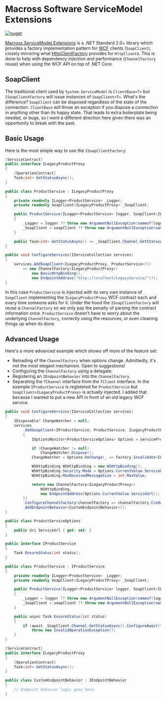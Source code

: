 # Macross Software ServiceModel Extensions

[![nuget](https://img.shields.io/nuget/v/Macross.ServiceModel.Extensions.svg)](https://www.nuget.org/packages/Macross.ServiceModel.Extensions/)

[Macross.ServiceModel.Extensions](https://www.nuget.org/packages/Macross.ServiceModel.Extensions/)
is a .NET Standard 2.0+ library which provides a factory implementation pattern
for [WCF](https://github.com/dotnet/wcf) clients (`SoapClient`), closely
mirroring what
[HttpClientFactory](https://docs.microsoft.com/en-us/dotnet/architecture/microservices/implement-resilient-applications/use-httpclientfactory-to-implement-resilient-http-requests)
provides for `HttpClient`s. This is done to help with dependency injection and
performance (`ChannelFactory` reuse) when using the WCF API on top of .NET Core.

## SoapClient

The traditional client used by `System.ServiceModel` is `ClientBase<T>` but
`ISoapClientFactory` will issue instances of `SoapClient<T>`. What's the
difference? `SoapClient` can be disposed regardless of the state of the
connection. `ClientBase` will throw an exception if you dispose a connection in
anything other than its happy state. That leads to extra boilerplate being
needed, or bugs, so I went a different direction here given there was an
opportunity to break with the past.

## Basic Usage

Here is the most simple way to use the `ISoapClientFactory`:

```csharp
[ServiceContract]
public interface ILegacyProductProxy
{
	[OperationContract]
	Task<int> GetStatusAsync();
}

public class ProductService : ILegacyProductProxy
{
	private readonly ILogger<ProductService> _Logger;
	private readonly SoapClient<ILegacyProductProxy> _SoapClient;

	public ProductService(ILogger<ProductService> logger, SoapClient<ILegacyProductProxy> soapClient)
	{
		_Logger = logger ?? throw new ArgumentNullException(nameof(logger));
		_SoapClient = soapClient ?? throw new ArgumentNullException(nameof(soapClient));
	}

	public Task<int> GetStatusAsync() => _SoapClient.Channel.GetStatusAsync();
}

public void ConfigureServices(IServiceCollection services)
{
	services.AddSoapClient<ILegacyProductProxy, ProductService>(()
		=> new ChannelFactory<ILegacyProductProxy>(
			new BasicHttpBinding(),
			new EndpointAddress("http://localhost/LegacyService/")));
}
```

In this case `ProductService` is injected with its very own instance of
`SoapClient` implementing the `ILegacyProductProxy` WCF contract each and every
time someone asks for it. Under the hood the `ISoapClientFactory` will reuse a
`ChannelFactory` so we only pay the penalty of parsing the contract information
once. `ProductService` doesn't have to worry about the underlying
`ChannelFactory`, correctly using the resources, or even cleaning things up when
its done.

## Advanced Usage

Here's a more advanced example which shows off more of the feature set:

* Reloading of the `ChannelFactory` when options change. Admittedly, it's not
  the most elegant mechanism. Open to suggestions!
* Configuring the `ChannelFactory` using a delegate.
* Registering an `IEndpointBehavior` into the `ChannelFactory`.
* Separating the `TChannel` interface from the `TClient` interface. In the
  example `IProductService` is registered for `ProductService` but
  `SoapClient<ILegacyProductProxy>` is actually injected. I added that because I
  wanted to put a new API in front of an old legacy WCF service.

```csharp
public void ConfigureServices(IServiceCollection services)
{
	IDisposable? ChangeWatcher = null;
	services
		.AddSoapClient<IProductService, ProductService, ILegacyProductProxy>((serviceProvider, factory) =>
		{
			IOptionsMonitor<ProductServiceOptions> Options = serviceProvider.GetRequiredService<IOptionsMonitor<ProductServiceOptions>>();

			if (ChangeWatcher != null)
				ChangeWatcher.Dispose();
			ChangeWatcher = Options.OnChange(_ => factory.Invalidate<ILegacyProductProxy>());

			WSHttpBinding WSHttpBinding = new WSHttpBinding();
			WSHttpBinding.Security.Mode = Options.CurrentValue.ServiceUrl.Scheme == "https" ? SecurityMode.Transport : SecurityMode.None;
			WSHttpBinding.MaxReceivedMessageSize = int.MaxValue;

			return new ChannelFactory<ILegacyProductProxy>(
				WSHttpBinding,
				new EndpointAddress(Options.CurrentValue.ServiceUrl));
		})
		.ConfigureChannelFactory(channelFactory	=> channelFactory.Credentials.Windows.ClientCredential = CredentialCache.DefaultNetworkCredentials)
		.AddEndpointBehavior<CustomEndpointBehavior>();
}

public class ProductServiceOptions
{
	public Uri ServiceUrl { get; set; }
}

public interface IProductService
{
	Task EnsureStatus(int status);
}

public class ProductService : IProductService
{
	private readonly ILogger<ProductService> _Logger;
	private readonly SoapClient<ILegacyProductProxy> _SoapClient;

	public ProductService(ILogger<ProductService> logger, SoapClient<ILegacyProductProxy> soapClient)
	{
		_Logger = logger ?? throw new ArgumentNullException(nameof(logger));
		_SoapClient = soapClient ?? throw new ArgumentNullException(nameof(soapClient));
	}

	public async Task EnsureStatus(int status)
	{
		if (await _SoapClient.Channel.GetStatusAsync().ConfigureAwait(false) != status)
			throw new InvalidOperationException();
	}
}

[ServiceContract]
public interface ILegacyProductProxy
{
	[OperationContract]
	Task<int> GetStatusAsync();
}

public class CustomEndpointBehavior : IEndpointBehavior
{
	// Endpoint behavior logic goes here.
}
```
